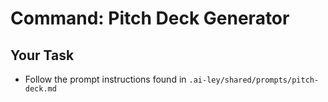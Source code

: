 # Command: Pitch Deck Generator

## Your Task

- Follow the prompt instructions found in `.ai-ley/shared/prompts/pitch-deck.md`
